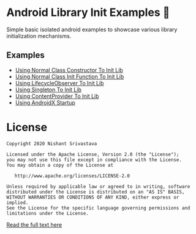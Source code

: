 # Android Library Init Examples 🚀

Simple basic isolated android examples to showcase various library initialization mechanisms. 


## Examples
- [Using Normal Class Constructor To Init Lib](/UsingNormalClassConstructorToInitLib) 
- [Using Normal Class Init Function To Init Lib](/UsingNormalClassInitFnToInitLib)
- [Using LifecycleObserver To Init Lib](/UsingLifecycleObserverToInitLib)  
- [Using Singleton To Init Lib](/UsingSingletonToInitLib)
- [Using ContentProvider To Init Lib](/UsingContentProviderToInitLib)
- [Using AndroidX Startup](/UsingAndroidXStartup)

License
=======

    Copyright 2020 Nishant Srivastava

    Licensed under the Apache License, Version 2.0 (the "License");
    you may not use this file except in compliance with the License.
    You may obtain a copy of the License at

       http://www.apache.org/licenses/LICENSE-2.0

    Unless required by applicable law or agreed to in writing, software
    distributed under the License is distributed on an "AS IS" BASIS,
    WITHOUT WARRANTIES OR CONDITIONS OF ANY KIND, either express or implied.
    See the License for the specific language governing permissions and
    limitations under the License.

[Read the full text here](/LICENSE)
